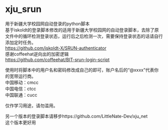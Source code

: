 # xju_srun
用于新疆大学校园网自动登录的python脚本<br />
基于iskoldt的登录脚本修改的适用于新疆大学校园网的自动登录脚本，去除了原文件中的循环检测登录状态，运行后之后检测一次，需要保持登录状态的话请自行添加定时任务。<br />
https://github.com/iskoldt-X/SRUN-authenticator<br />
感谢coffeehat逆向出的加密逻辑<br />
https://github.com/coffeehat/BIT-srun-login-script<br />

使用时将脚本中的用户名和密码修改成自己的即可，账户名后的“@xxxx”代表你的宽带运行商。<br />
中国移动：cmcc<br />
中国电信：ctcc<br />
中国联通：cucc<br />

仅作学习用途，请勿滥用。

另一个版本的登录脚本请移步https://github.com/LittleNate-Dev/xju_net<br />
这个版本更好用<br />
